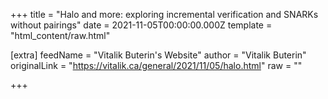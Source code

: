 
+++
title = "Halo and more: exploring incremental verification and SNARKs without pairings"
date = 2021-11-05T00:00:00.000Z
template = "html_content/raw.html"

[extra]
feedName = "Vitalik Buterin's Website"
author = "Vitalik Buterin"
originalLink = "https://vitalik.ca/general/2021/11/05/halo.html"
raw = ""

+++


